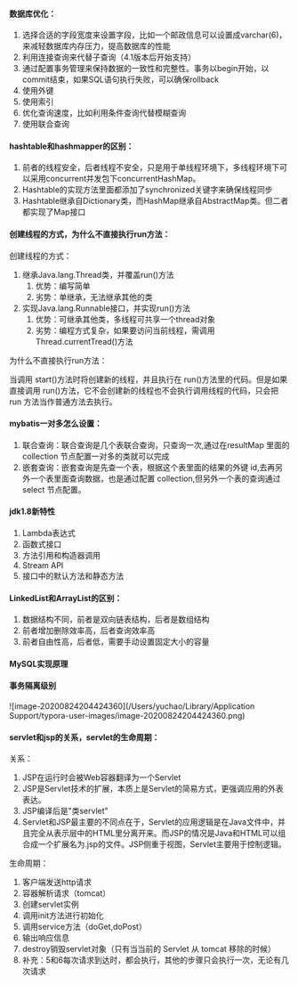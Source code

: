#### 数据库优化：

1. 选择合适的字段宽度来设置字段，比如一个邮政信息可以设置成varchar(6)，来减轻数据库内存压力，提高数据库的性能
2. 利用连接查询来代替子查询（4.1版本后开始支持）
3. 通过配置事务管理来保持数据的一致性和完整性。事务以begin开始，以commit结束，如果SQL语句执行失败，可以确保rollback
4. 使用外键
5. 使用索引
6. 优化查询速度，比如利用条件查询代替模糊查询
7. 使用联合查询



#### hashtable和hashmapper的区别：

1. 前者的线程安全，后者线程不安全，只是用于单线程环境下，多线程环境下可以采用concurrent并发包下concurrentHashMap。
2. Hashtable的实现方法里面都添加了synchronized关键字来确保线程同步
3. Hashtable继承自Dictionary类，而HashMap继承自AbstractMap类。但二者都实现了Map接口



#### 创建线程的方式，为什么不直接执行run方法：

创建线程的方式：

1. 继承Java.lang.Thread类，并覆盖run()方法
   1. 优势：编写简单
   2. 劣势：单继承，无法继承其他的类
2. 实现Java.lang.Runnable接口，并实现run()方法
   1. 优势：可继承其他类，多线程可共享一个thread对象
   2. 劣势：编程方式复杂，如果要访问当前线程，需调用Thread.currentTread()方法

为什么不直接执行run方法：

当调用 start()方法时将创建新的线程，并且执行在 run()方法里的代码。但是如果直接调用 run()方法，它不会创建新的线程也不会执行调用线程的代码，只会把 run 方法当作普通方法去执行。



#### mybatis一对多怎么设置：

1. 联合查询：联合查询是几个表联合查询，只查询一次,通过在resultMap 里面的 collection 节点配置一对多的类就可以完成
2. 嵌套查询：嵌套查询是先查一个表，根据这个表里面的结果的外键 id,去再另外一个表里面查询数据，也是通过配置 collection,但另外一个表的查询通过 select 节点配置。



#### jdk1.8新特性

1. Lambda表达式
2. 函数式接口
3. 方法引用和构造器调用
4. Stream API
5. 接口中的默认方法和静态方法



#### LinkedList和ArrayList的区别：

1. 数据结构不同，前者是双向链表结构，后者是数组结构
2. 前者增加删除效率高，后者查询效率高
3. 前者自由性高，后者低，需要手动设置固定大小的容量



#### MySQL实现原理



#### 事务隔离级别

![image-20200824204424360](/Users/yuchao/Library/Application Support/typora-user-images/image-20200824204424360.png)

#### servlet和jsp的关系，servlet的生命周期：

关系：

1. JSP在运行时会被Web容器翻译为一个Servlet
2. JSP是Servlet技术的扩展，本质上是Servlet的简易方式，更强调应用的外表表达。
3. JSP编译后是"类servlet"
4. Servlet和JSP最主要的不同点在于，Servlet的应用逻辑是在Java文件中，并且完全从表示层中的HTML里分离开来。而JSP的情况是Java和HTML可以组合成一个扩展名为.jsp的文件。JSP侧重于视图，Servlet主要用于控制逻辑。

生命周期：

1. 客户端发送http请求
2. 容器解析请求（tomcat）
3. 创建servlet实例
4. 调用init方法进行初始化
5. 调用service方法（doGet,doPost）
6. 输出响应信息
7. destroy销毁servlet对象（只有当当前的 Servlet 从 tomcat 移除的时候）
8. 补充：5和6每次请求到达时，都会执行，其他的步骤只会执行一次，无论有几次请求





